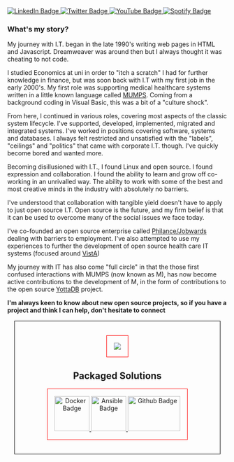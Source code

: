 
<div id="user-content-badges" dir="auto">
  <a href="https://www.linkedin.com/in/raman-sailopal-5266457a/" rel="nofollow">
    <img src="https://camo.githubusercontent.com/e0278098417dddf9727cfee70a5eb84af38a20705b3bded56cf91cb5feb29d7d/68747470733a2f2f696d672e736869656c64732e696f2f62616467652f4c696e6b6564496e2d626c75653f7374796c653d666f722d7468652d6261646765266c6f676f3d6c696e6b6564696e266c6f676f436f6c6f723d7768697465" alt="LinkedIn Badge" data-canonical-src="https://img.shields.io/badge/LinkedIn-blue?style=for-the-badge&amp;logo=linkedin&amp;logoColor=white" style="max-width: 100%;">
  </a>
   <a href="https://twitter.com/ramansailopal" rel="nofollow">
    <img src="https://camo.githubusercontent.com/b00ee237784dbf7849cba7c16d4442a73a94fb3fe1928efb79ef3163089c720e/68747470733a2f2f696d672e736869656c64732e696f2f62616467652f547769747465722d626c75653f7374796c653d666f722d7468652d6261646765266c6f676f3d74776974746572266c6f676f436f6c6f723d7768697465" alt="Twitter Badge" data-canonical-src="https://img.shields.io/badge/Twitter-blue?style=for-the-badge&amp;logo=twitter&amp;logoColor=white" style="max-width: 100%;">
  </a>
  <a href="https://www.youtube.com/channel/UCpBwomnJVv4S0Dd-jcFdNPw" rel="nofollow">
    <img src="https://img.shields.io/youtube/channel/views/UCpBwomnJVv4S0Dd-jcFdNPw?label=YouTube%20Channel&style=social" alt="YouTube Badge" data-canonical-src="https://img.shields.io/youtube/channel/views/UCpBwomnJVv4S0Dd-jcFdNPw?label=YouTube%20Channel&style=social" style="max-width: 100%;">
  </a>
  <a href="https://open.spotify.com/user/romisailopal?si=bcfbeb4d34844a64" rel="nofollow">
    <img src="https://camo.githubusercontent.com/c0bf8616af20c27426a515e3c15ecf5252b5790f9a71a406123ed71445dd40b1/68747470733a2f2f696d672e736869656c64732e696f2f62616467652f53706f746966792d3145443736303f267374796c653d666f722d7468652d6261646765266c6f676f3d73706f74696679266c6f676f436f6c6f723d7768697465" alt="Spotify Badge" data-canonical-src="https://img.shields.io/badge/Spotify-1ED760?&amp;style=for-the-badge&amp;logo=spotify&amp;logoColor=white" style="max-width: 100%;">
 </a>
</div>
  
### What's my story?

My journey with I.T. began in the late 1990's writing web pages in HTML and Javascript. Dreamweaver was around then but I always thought it was cheating to not code.

I studied Economics at uni in order to "itch a scratch" I had for further knowledge in finance, but was soon back with I.T with my first job in the early 2000's. My first role was supporting medical healthcare systems written in a little known language called <a href="https://en.wikipedia.org/wiki/MUMPS">MUMPS</a>.
Coming from a background coding in Visual Basic, this was a bit of a "culture shock". 

From here, I continued in various roles, covering most aspects of the classic system lifecycle. I've supported, developed, implemented, migrated and integrated systems. I've worked in positions covering software, systems and databases.
I always felt restricted and unsatisfied with the "labels", "ceilings" and "politics" that came with corporate I.T. though. I've quickly become bored and wanted more.

Becoming disillusioned with I.T., I found Linux and open source. I found expression and collaboration. I found the ability to learn and grow off co-working in an unrivalled way. The ability to work with some of the best and most creative minds in the industry with absolutely no barriers.

I've understood that collaboration with tangible yield doesn't have to apply to just open source I.T. Open source is the future, and my firm belief is that it can be used to overcome many of the social issues we face today. 

I've co-founded an open source enterprise called <a href="https://www.youtube.com/watch?v=E0VCDbrVSwQ">Philance/Jobwards</a> dealing with barriers to employment. I've also attempted to use my experiences to further the development of open source health care IT systems (focused around <a href="https://en.wikipedia.org/wiki/VistA">VistA</a>)

My journey with IT has also come "full circle" in that the those first confused interactions with MUMPS (now known as M), has now become active contributions to the development of M, in the form of contributions to the open source <a href="https://yottadb.com">YottaDB</a> project.

**I'm always keen to know about new open source projects, so if you have a project and think I can help, don't hesitate to connect**

<div style="border: 1px solid black; margin: 1rem; padding: 2rem 2rem; text-align: center;">
  <div style="display: inline-block; border: 1px solid red; padding: 1rem 1rem; vertical-align: middle;"> 
    <img src="https://github-readme-stats.vercel.app/api/top-langs/?username=RamSailopal"></img>
  </div>

## Packaged Solutions

  <div style="display: inline-block; border: 1px solid red; padding: 1rem 1rem; vertical-align: middle;">
  <a href="https://hub.docker.com/u/ramb0" rel="nofollow">
    <img src="https://www.docker.com/wp-content/uploads/2022/03/vertical-logo-monochromatic.png" alt="Docker Badge" data-canonical-src="https://www.docker.com/wp-content/uploads/2022/03/vertical-logo-monochromatic.png" style="max-width: 100%;" height=80 width=80>
  </a>
  <a href="https://galaxy.ansible.com/ramsailopal" rel="nofollow">
    <img src="https://encrypted-tbn0.gstatic.com/images?q=tbn:ANd9GcR4Tf5jR5NwYi1TjvWtC4-2puMT2ewswetzA6HLL8rvrB0YKUvvWGvx&usqp=CAU" alt="Ansible Badge" data-canonical-src="https://encrypted-tbn0.gstatic.com/images?q=tbn:ANd9GcR4Tf5jR5NwYi1TjvWtC4-2puMT2ewswetzA6HLL8rvrB0YKUvvWGvx&usqp=CAU" style="max-width: 100%;" height=80 width=80>
  </a>
  <a href="https://github.com/marketplace/actions/m-routine-compilation-check" rel="nofollow">
    <img src="https://1000logos.net/wp-content/uploads/2021/05/GitHub-logo.png" alt="Github Badge" data-canonical-src="https://1000logos.net/wp-content/uploads/2021/05/GitHub-logo.png" style="max-width: 100%;" height=80 width=120>
  </a>
  </div>
</div> 


